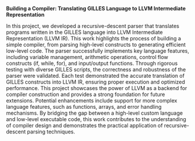 **Building a Compiler: Translating GILLES Language to LLVM Intermediate Representation**


In this project, we developed a recursive-descent parser that translates programs written in
the GILLES language into LLVM Intermediate Representation (LLVM IR). This work highlights the
process of building a simple compiler, from parsing high-level constructs to generating efficient
low-level code.
The parser successfully implements key language features, including variable management,
arithmetic operations, control flow constructs (if, while, for), and input/output functions. Through
rigorous testing with diverse GILLES scripts, the correctness and robustness of the parser were validated. Each test demonstrated the accurate translation of GILLES constructs into LLVM IR, ensuring proper execution and optimized performance.
This project showcases the power of LLVM as a backend for compiler construction and provides a strong foundation for future extensions. Potential enhancements include support for more
complex language features, such as functions, arrays, and error handling mechanisms.
By bridging the gap between a high-level custom language and low-level executable code, this
work contributes to the understanding of compiler design and demonstrates the practical application of recursive-descent parsing techniques.

